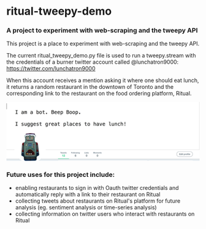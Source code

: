 # ritual-tweepy-demo

### A project to experiment with web-scraping and the tweepy API


This project is a place to experiment with web-scraping and the tweepy API.

The current ritual_tweepy_demo.py file is used to run a tweepy.stream with the credentials of a burner twitter account called @lunchatron9000: <https://twitter.com/lunchatron9000>

When this account receives a mention asking it where one should eat lunch, it returns a random restaurant in
the downtown of Toronto and the corresponding link to the restaurant on the food ordering platform, Ritual.

![Alt text](resources/screenshot1.png?raw=true "Title")     

### Future uses for this project include:

* enabling restaurants to sign in with Oauth twitter credentials and automatically reply with a link to their restaurant on Ritual
* collecting tweets about restaurants on Ritual's platform for future analysis (eg. sentiment analysis or time-series analysis)
* collecting information on twitter users who interact with restaurants on Ritual


